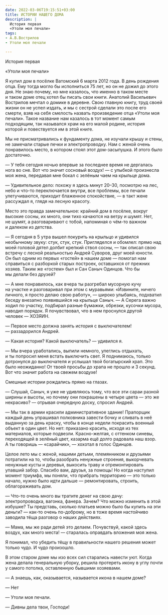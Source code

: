 ```yaml
---
date: 2022-03-06T19:15:51+03:00
title: ИСТОРИИ НАШЕГО ДОМА
description: |
  История первая
  «Утоли моя печали»
tags:
- А.В.Вострилов
- Утоли моя печали

---
```

<p>История первая<br />

&laquo;Утоли моя печали&raquo;<br />

Я&nbsp;купил дом в&nbsp;посёлке Ватомский 6&nbsp;марта 2012 года. В&nbsp;день рождения отца. Ему тогда могло&nbsp;бы исполниться 75 лет, но&nbsp;он&nbsp;не&nbsp;дожил до&nbsp;этого дня. Не&nbsp;знаю почему, но&nbsp;мне казалось, что именно в&nbsp;таком месте и&nbsp;таком доме отец хотел&nbsp;бы писать свои книги. Анатолий Васильевич Вострилов мечтал о&nbsp;домике в&nbsp;деревне. Свою главную книгу, труд своей жизни он&nbsp;не&nbsp;успел издать, и&nbsp;мы&nbsp;с&nbsp;сестрой сделали это после его смерти, взяв на&nbsp;себя смелость назвать произведение отца &laquo;Утоли моя печали&raquo;. Такое название нам казалось в&nbsp;тот момент самым подходящим, так назывался храм на&nbsp;его малой родине, история которой и&nbsp;повествуется им&nbsp;в&nbsp;этой книге.<br />

Мы&nbsp;не&nbsp;присматривались к&nbsp;фундаменту дома, не&nbsp;изучали крышу и&nbsp;стены, не&nbsp;замечали старые печки и&nbsp;электропроводку. Нам с&nbsp;женой очень понравилось место, в&nbsp;котором стоял этот <nobr>дом-засыпушка</nobr>. И&nbsp;этого было достаточно.<br />

&mdash;&nbsp;У&nbsp;тебя сегодня ночью впервые за&nbsp;последнее время не&nbsp;дергалась нога во&nbsp;сне. Вот что значит сосновый воздух! &mdash;&nbsp;с&nbsp;улыбкой произнесла моя жена, передавая мне бокал с&nbsp;зелёным чаем на&nbsp;крыльце дома.<br />

&mdash;&nbsp;Удивительное дело: похожу я&nbsp;здесь минут 20&ndash;30, посмотрю на&nbsp;лес, небо и&nbsp;<nobr>что-то</nobr> переключается внутри, все проблемы, все печали улетучиваются, приходит блаженное спокойствие,&nbsp;&mdash; в&nbsp;такт жене рассуждал я, глядя на&nbsp;лесную красоту.<br />

Место это правда замечательное: крайний дом в&nbsp;посёлке, вокруг высокие сосны, их&nbsp;много, они тихо качаются на&nbsp;ветру и&nbsp;шумят. Нет, не&nbsp;шумят, а&nbsp;разговаривают с&nbsp;тобой, напоминая о&nbsp;<nobr>чём-то</nobr> важном и&nbsp;далеком из&nbsp;детства.<br />

&mdash;&nbsp;Я&nbsp;сегодня в&nbsp;5 утра вышел покурить на&nbsp;крыльцо и&nbsp;удивился необычному звуку: стук, стук, стук. Пригляделся и&nbsp;обомлел: прямо над моей головой дятел долбит крепкий ствол сосны,&nbsp;&mdash; так описал свою встречу с&nbsp;лесной реальностью Андрей Суворов, друг моей юности. Он&nbsp;был одним из&nbsp;первых &laquo;гостей&raquo; в&nbsp;нашем доме&nbsp;&mdash; помогал нам справиться с&nbsp;разборкой старых построек, оставшихся от&nbsp;прежних хозяев. Таким&nbsp;же &laquo;гостем&raquo; был и&nbsp;Сан Саныч Одинцов. Что&nbsp;бы мы&nbsp;делали без друзей?<br />

&mdash;&nbsp;А&nbsp;мне понравилось, как вчера ты&nbsp;разгребал мусорную кучу на&nbsp;участке и&nbsp;разговаривал при этом с&nbsp;муравьями: &laquo;Извините, ничего личного, я&nbsp;просто делаю свою работу&raquo;,&nbsp;&mdash; широко улыбаясь, подхватил беседу внезапно появившийся на&nbsp;крыльце Саныч. &mdash;&nbsp;А&nbsp;Серега важно ходил по&nbsp;участку, подбирал разные бумажки, обрезки, кусочки мусора, наводил порядок. Я&nbsp;почувствовал, что в&nbsp;нем проснулся другой человек&nbsp;&mdash; ХОЗЯИН.<br />

&mdash;&nbsp;Первое место должна занять история с&nbsp;выключателем! &mdash;&nbsp;раззадорился Андрей.<br />

&mdash;&nbsp;Какая история? Какой выключатель? &mdash;&nbsp;удивился я.<br />

&mdash;&nbsp;Мы&nbsp;вчера уработались, выпили немного, улеглись отдыхать, и&nbsp;ты&nbsp;попросил меня встать выключить свет. Я&nbsp;поднимаюсь, только дотронулся до&nbsp;выключателя и&nbsp;услышал твой богатырский храп. Это было неожиданно! От&nbsp;твоей просьбы до&nbsp;храпа не&nbsp;прошло и&nbsp;3 секунд. Вот что значит работа на&nbsp;свежем воздухе!<br />

Смешные истории рождались прямо на&nbsp;глазах.<br />

&mdash;&nbsp;Слушай, Саныч, я&nbsp;уже не&nbsp;удивляюсь тому, что все эти сараи разной ширины и&nbsp;высоты, но&nbsp;почему они покрашены в&nbsp;четыре цвета&nbsp;&mdash; это&nbsp;же некрасиво? &mdash;&nbsp;отрывая очередную доску, спросил Андрей.<br />

&mdash;&nbsp;Мы&nbsp;так в&nbsp;армии красили административное здание! Прапорщик каждый день упрашивал полковника завести бочку и&nbsp;сливать в&nbsp;неё выданную за&nbsp;день краску, чтобы в&nbsp;конце недели покрасить военный объект в&nbsp;один цвет. Но&nbsp;нет: приказано красить, исходя из&nbsp;тех материалов, которые подвезли. <nobr>Красно-желтая</nobr>, с&nbsp;оттенком синевы, переходящей в&nbsp;зелёный цвет, казарма ещё долго радовала наш взор. А&nbsp;ты&nbsp;говоришь&nbsp;&mdash; &laquo;сарайчик&raquo;,&nbsp;&mdash; хохотал в&nbsp;голос Одинцов.<br />

Целое лето мы&nbsp;с&nbsp;женой, нашими детьми, племянником и&nbsp;друзьями потратили на&nbsp;то, чтобы разобрать ненужные строения, выкорчевать ненужные кусты и&nbsp;деревья, выкосить траву и&nbsp;отремонтировать упавший забор. Спасибо вам, друзья, за&nbsp;помощь! Но&nbsp;когда наступил момент триумфа, мы&nbsp;поняли, что прибрать территорию&nbsp;&mdash; это только начало, нужно было идти дальше&nbsp;&mdash; ремонтировать, строить, облагораживать дом.<br />

&mdash;&nbsp;<nobr>Что-то</nobr> очень много вы&nbsp;тратите денег на&nbsp;свою дачу: электропроводка, вагонка, фанера. Зачем? Что можно изменить в&nbsp;этой избушке? Ты&nbsp;представь, сколько платьев можно было&nbsp;бы купить на&nbsp;эти деньги? &mdash;&nbsp;<nobr>как-то</nobr> очень <nobr>по-доброму</nobr>, но&nbsp;в&nbsp;тоже время настойчиво заводила тёща разговор о&nbsp;наших действиях.<br />

&mdash;&nbsp;Мама, мы&nbsp;же ради детей это делаем. Почувствуй, какой здесь воздух, как много места! &mdash;&nbsp;старалась оправдать вложения моя жена.<br />

Я&nbsp;понимал, что убедить тёщу в&nbsp;правильности нашего решения может только чудо. И&nbsp;чудо произошло.<br />

В&nbsp;этом старом доме мы&nbsp;изо всех сил старались навести уют. Когда жена делала генеральную уборку, решила протереть икону в&nbsp;углу почти у&nbsp;самого потолка, оставленную бывшими хозяевами.<br />

&mdash;&nbsp;А&nbsp;знаешь, как, оказывается, называется икона в&nbsp;нашем доме?<br />

&mdash;&nbsp;Нет<br />

&mdash;&nbsp;Утоли моя печали.<br />

&mdash;&nbsp;Дивны дела твои, Господи!</p>
